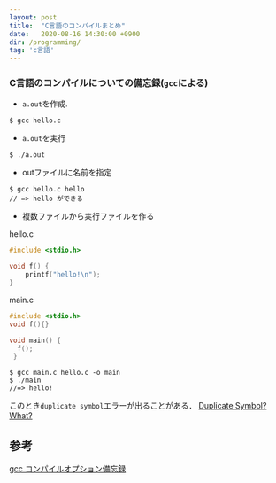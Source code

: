 ```yaml
---
layout: post
title:  "C言語のコンパイルまとめ"
date:   2020-08-16 14:30:00 +0900
dir: /programming/
tag: 'c言語'
---
```

### C言語のコンパイルについての備忘録(`gcc`による)

- `a.out`を作成.
```
$ gcc hello.c
```

- `a.out`を実行
```
$ ./a.out
```

- outファイルに名前を指定
```
$ gcc hello.c hello
// => hello ができる
```

- 複数ファイルから実行ファイルを作る

hello.c
```hello.c
#include <stdio.h>

void f() {
    printf("hello!\n");
}
```
main.c
```main.c
#include <stdio.h>
void f(){}

void main() {
  f();
 }
```
```
$ gcc main.c hello.c -o main
$ ./main
//=> hello!
```
このとき`duplicate symbol`エラーが出ることがある． [Duplicate Symbol? What?](https://samwho.dev/blog/duplicate-symbol-what/)

## 参考
[gcc コンパイルオプション備忘録](https://qiita.com/seriru13/items/c2f5192615162c4c3f47)

